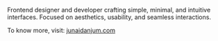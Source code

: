 Frontend designer and developer crafting simple, minimal, and intuitive interfaces. Focused on aesthetics, usability, and seamless interactions.

To know more, visit: [junaidanjum.com](https://junaidanjum.com)

<!---
junaidanjum/junaidanjum is a ✨ special ✨ repository because its `README.md` (this file) appears on your GitHub profile.
You can click the Preview link to take a look at your changes.
--->

